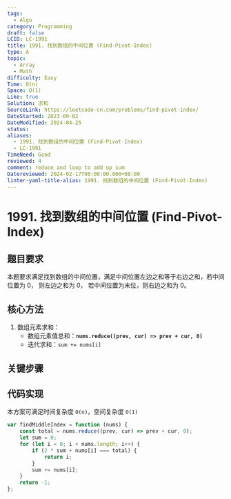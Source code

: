 ```yaml
---
tags:
  - Algo
category: Programming
draft: false
LCID: LC-1991
title: 1991. 找到数组的中间位置 (Find-Pivot-Index)
type: A
topic:
  - Array
  - Math
difficulty: Easy
Time: O(n)
Space: O(1)
Like: true
Solution: 求和
SourceLink: https://leetcode-cn.com/problems/find-pivot-index/
DateStarted: 2023-09-02
DateModified: 2024-04-25
status: 
aliases:
  - 1991. 找到数组的中间位置 (Find-Pivot-Index)
  - LC-1991
TimeNeed: Good
reviewed: 4
comment: reduce and loop to add up sum
Datereviewed: 2024-02-17T00:00:00.000+08:00
linter-yaml-title-alias: 1991. 找到数组的中间位置 (Find-Pivot-Index)
---
```


# 1991. 找到数组的中间位置 (Find-Pivot-Index)

## 题目要求

本题要求满足找到数组的中间位置，满足中间位置左边之和等于右边之和，若中间位置为 0， 则左边之和为 0， 若中间位置为末位，则右边之和为 0。

## 核心方法

1. 数组元素求和：
   - 数组元素值总和：**`nums.reduce((prev, cur) => prev + cur, 0)`**
   - 迭代求和：`sum += nums[i]`

## 关键步骤

## 代码实现

本方案可满足时间复杂度 `O(n)`，空间复杂度 `O(1)`

```js
var findMiddleIndex = function (nums) {
	const total = nums.reduce((prev, cur) => prev + cur, 0);
	let sum = 0;
	for (let i = 0; i < nums.length; i++) {
		if (2 * sum + nums[i] === total) {
			return i;
		}
		sum += nums[i];
	}
	return -1;
};
```
